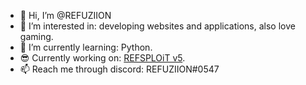- 👋 Hi, I’m @REFUZIION
- 👀 I’m interested in: developing websites and applications, also love gaming.
- 🌱 I’m currently learning: Python.
- 😎 Currently working on: <a href="http://refuzion.ga/refsploit/">REFSPLOiT v5</a>.
- 📫 Reach me through discord: REFUZIION#0547
